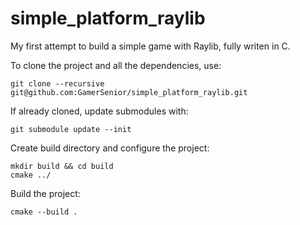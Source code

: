 # simple_platform_raylib
My first attempt to build a simple game with Raylib, fully writen in C.

To clone the project and all the dependencies, use:

`git clone --recursive git@github.com:GamerSenior/simple_platform_raylib.git`

If already cloned, update submodules with:

`git submodule update --init`

Create build directory and configure the project:

```
mkdir build && cd build
cmake ../
```

Build the project:

`cmake --build .`
